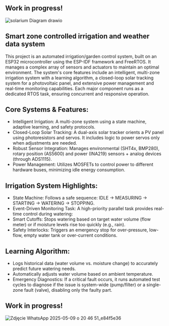 
## Work in progress!

![solarium Diagram drawio](https://github.com/user-attachments/assets/f8a33487-a0ce-4170-98f9-2d25f3874cc6)


## Smart zone controlled irrigation and weather data system

This project is an automated irrigation/garden control system, built on an ESP32 microcontroller using the ESP-IDF framework and FreeRTOS. It manages a complex array of sensors and actuators to maintain an optimal environment. The system's core features include an intelligent, multi-zone irrigation system with a learning algorithm, a closed-loop solar tracking system for a photovoltaic panel, and extensive power management and real-time monitoring capabilities. Each major component runs as a dedicated RTOS task, ensuring concurrent and responsive operation.

## Core Systems & Features:
- Intelligent Irrigation: A multi-zone system using a state machine, adaptive learning, and safety protocols.
- Closed-Loop Solar Tracking: A dual-axis solar tracker orients a PV panel using photoresistors and servos. It includes logic to power servos only when adjustments are needed.
- Robust Sensor Integration: Manages environmental (SHT4x, BMP280), rotary position (AS5600) and power (INA219) sensors + analog devices (through ADS1115).
- Power Management: Utilizes MOSFETs to control power to different hardware buses, minimizing idle energy consumption.
## Irrigation System Highlights:
- State Machine: Follows a safe sequence: IDLE -> MEASURING -> STARTING -> WATERING -> STOPPING.
- Event-Driven Monitoring Task: A high-priority parallel task provides real-time control during watering:
- Smart Cutoffs: Stops watering based on target water volume (flow meter) or if moisture levels rise too quickly (e.g., rain).
- Safety Interlocks: Triggers an emergency stop for over-pressure, low-flow, empty water tank or over-current conditions.
## Learning Algorithm:
- Logs historical data (water volume vs. moisture change) to accurately predict future watering needs.
- Automatically adjusts water volume based on ambient temperature.
- Emergency Diagnostics: If a critical fault occurs, it runs automated test cycles to diagnose if the issue is system-wide (pump/filter) or a single-zone fault (valve), disabling only the faulty part.

## Work in progress!

![Zdjęcie WhatsApp 2025-05-09 o 20 46 51_e84f5e36](https://github.com/user-attachments/assets/1abb4618-83d8-4f8f-a14d-57da2c8549b5)
